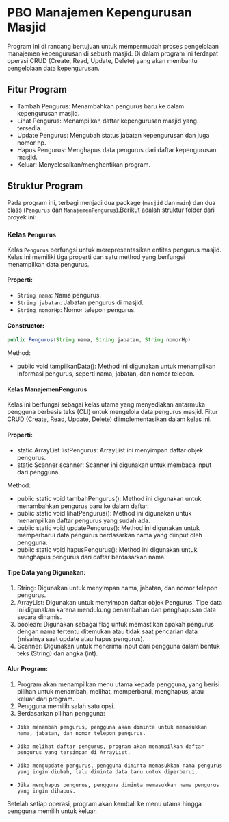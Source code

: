 # PBO Manajemen Kepengurusan Masjid
Program ini di rancang bertujuan untuk mempermudah proses pengelolaan manajemen kepengurusan di sebuah masjid.
Di dalam program ini terdapat operasi CRUD (Create, Read, Update, Delete) yang akan membantu pengelolaan data kepengurusan.

## Fitur Program
- Tambah Pengurus: Menambahkan pengurus baru ke dalam kepengurusan masjid.
- Lihat Pengurus: Menampilkan daftar kepengurusan masjid yang tersedia.
- Update Pengurus: Mengubah status jabatan kepengurusan dan juga nomor hp.
- Hapus Pengurus: Menghapus data pengurus dari daftar kepengurusan masjid.
- Keluar: Menyelesaikan/menghentikan program.

## Struktur Program
Pada program ini, terbagi menjadi dua package (`masjid` dan `main`) dan dua class (`Pengurus` dan `ManajemenPengurus`).Berikut adalah struktur folder dari proyek ini:

### Kelas `Pengurus`
Kelas `Pengurus` berfungsi untuk merepresentasikan entitas pengurus masjid. Kelas ini memiliki tiga properti dan satu method yang berfungsi menampilkan data pengurus.

#### Properti:
- `String nama`: Nama pengurus.
- `String jabatan`: Jabatan pengurus di masjid.
- `String nomorHp`: Nomor telepon pengurus.

#### Constructor:
```java
public Pengurus(String nama, String jabatan, String nomorHp)
```
Method:
- public void tampilkanData(): Method ini digunakan untuk menampilkan informasi pengurus, seperti nama, jabatan, dan nomor telepon.

#### Kelas ManajemenPengurus
Kelas ini berfungsi sebagai kelas utama yang menyediakan antarmuka pengguna berbasis teks (CLI) untuk mengelola data pengurus masjid. Fitur CRUD (Create, Read, Update, Delete) diimplementasikan dalam kelas ini.

#### Properti:
- static ArrayList<Pengurus> listPengurus: ArrayList ini menyimpan daftar objek pengurus.
- static Scanner scanner: Scanner ini digunakan untuk membaca input dari pengguna.

Method:
- public static void tambahPengurus(): Method ini digunakan untuk menambahkan pengurus baru ke dalam daftar.
- public static void lihatPengurus(): Method ini digunakan untuk menampilkan daftar pengurus yang sudah ada.
- public static void updatePengurus(): Method ini digunakan untuk memperbarui data pengurus berdasarkan nama yang diinput oleh pengguna.
- public static void hapusPengurus(): Method ini digunakan untuk menghapus pengurus dari daftar berdasarkan nama.

#### Tipe Data yang Digunakan:
1. String: Digunakan untuk menyimpan nama, jabatan, dan nomor telepon pengurus.
2. ArrayList: Digunakan untuk menyimpan daftar objek Pengurus. Tipe data ini digunakan karena mendukung penambahan dan penghapusan data secara dinamis.
3. boolean: Digunakan sebagai flag untuk memastikan apakah pengurus dengan nama tertentu ditemukan atau tidak saat pencarian data (misalnya saat update atau hapus pengurus).
4. Scanner: Digunakan untuk menerima input dari pengguna dalam bentuk teks (String) dan angka (int).

#### Alur Program:
1. Program akan menampilkan menu utama kepada pengguna, yang berisi pilihan untuk menambah, melihat, memperbarui, menghapus, atau keluar dari program.
2. Pengguna memilih salah satu opsi.
3. Berdasarkan pilihan pengguna:
  -     Jika menambah pengurus, pengguna akan diminta untuk memasukkan nama, jabatan, dan nomor telepon pengurus.
  -     Jika melihat daftar pengurus, program akan menampilkan daftar pengurus yang tersimpan di ArrayList.
  -     Jika mengupdate pengurus, pengguna diminta memasukkan nama pengurus yang ingin diubah, lalu diminta data baru untuk diperbarui.
  -     Jika menghapus pengurus, pengguna diminta memasukkan nama pengurus yang ingin dihapus.
Setelah setiap operasi, program akan kembali ke menu utama hingga pengguna memilih untuk keluar.

